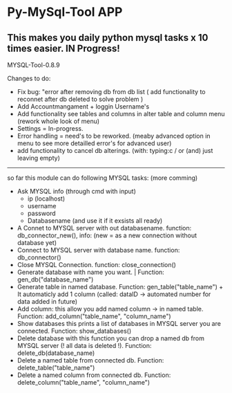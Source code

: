 # Py-MySql-Tool APP
This makes you daily python mysql tasks x 10 times easier.
IN Progress!
--------------------------------------------------------------

MYSQL-Tool-0.8.9

Changes to do:
- Fix bug: "error after removing db from db list ( add functionality to reconnet after db deleted to solve problem )
- Add Accountmangament + loggin Username's
- Add functionality see tables and columns in alter table and column menu (rework whole look of menu)
- Settings = In-progress. 
- Error handling = need's to be reworked. (meaby advanced option in menu to see more detailled error's for advanced user)
- add functionality to cancel db alterings. (with: typing:c / or (and) just leaving empty)

-------------------------------------------------------------
  so far this module can do following MYSQL tasks:
  (more comming)

   - Ask MYSQL info (through cmd with input)
       - ip (localhost)
       - username
       - password
       - Databasename (and use it if it exsists all ready)
   - A Connet to MYSQL server with out databasename. function: db_connector_new(),  info: (new =  as a new connection without database yet)
   - Connect to MYSQL server with database name. function: db_connector()
   - Close MYSQL Connection. function: close_connection()
   - Generate database with name you want. | Function: gen_db("database_name")
   - Generate table in named database. Function: gen_table("table_name") + It automaticly add 1 column (called: dataID -> automated number for data added in future)
   - Add column: this allow you add named column -> in named table. Function: add_column("table_name", "column_name")
   - Show databases this prints a list of databases in MYSQL server you are connected. Function: show_databases()
   - Delete database with this function you can drop a named db from MYSQL server (! all data is deleted !). Function: delete_db(database_name)
   - Delete a named table from connected db. Function: delete_table("table_name")
   - Delete a named column from connected db. Function: delete_column("table_name", "column_name")
